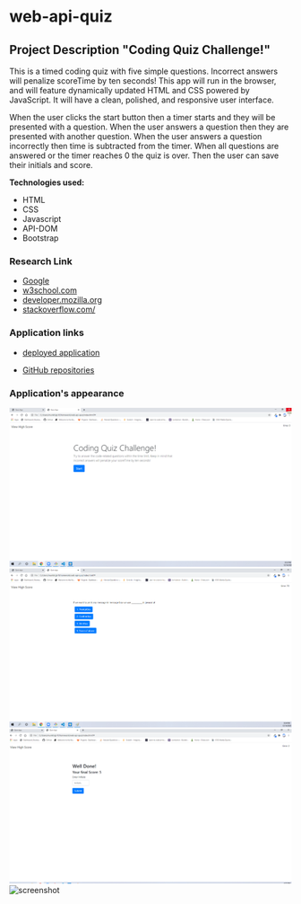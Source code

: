 # web-api-quiz

## Project Description "Coding Quiz Challenge!"

This is a timed coding quiz with five simple questions. Incorrect answers will penalize scoreTime by ten seconds! This app will run in the browser, and will feature dynamically updated HTML and CSS powered by JavaScript. It will have a clean, polished, and responsive user interface.

When the user clicks the start button then a timer starts and they will be presented with a question.  When the user answers a question then they are presented with another question. When the user answers a question incorrectly then time is subtracted from the timer.  When all questions are answered or the timer reaches 0  the quiz is over. Then the user can save their initials and score.


**Technologies used:** 
* HTML
* CSS
* Javascript
* API-DOM
* Bootstrap

### Research Link

* [Google](https://www.google.com)
* [w3school.com](https://www.w3schools.com/html/html5_semantic_elements.asp)
* [developer.mozilla.org](https://developer.mozilla.org/en-US/docs/Glossary/Semantics)
* [stackoverflow.com/](https://stackoverflow.com//)

### Application links

* [deployed application](https://mugich.github.io/web-api-quiz/)

* [GitHub repositories](https://github.com/mugich/web-api-quiz)

### Application's appearance
![screenshot](./assets/quiz1.png)
![screenshot](./assets/quiz2.png)
![screenshot](./assets/quiz3.png)
![screenshot](./assets/quiz4.png)